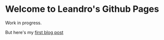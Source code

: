 # Welcome to Leandro's Github Pages

Work in progress.

But here's my [first blog post](https://ruizleandro.github.io/posts/first-post/)
